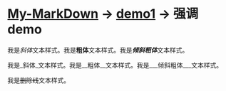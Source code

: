 # [My-MarkDown](../README.md) -> [demo1](demo1.md) -> 强调 demo

我是*斜体*文本样式。我是**粗体**文本样式。我是***倾斜粗体***文本样式。

我是_斜体_文本样式。我是__粗体__文本样式。我是___倾斜粗体___文本样式。

我是~~删除线~~文本样式。